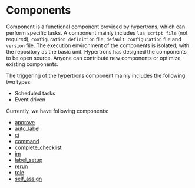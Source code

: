 # Components

Component is a functional component provided by hypertrons, which can perform specific tasks. A component mainly includes `lua script file` (not required), `configuration definition` file, `default configuration` file and `version` file. The execution environment of the components is isolated, with the repository as the basic unit. Hypertrons has designed the components to be open source. Anyone can contribute new components or optimize existing components.

The triggering of the hypertrons component mainly includes the following two types:

- Scheduled tasks
- Event driven

Currently, we have following components:

- [approve](/component/approve.md)
- [auto_label](/component/auto_label.md)
- [ci](/component/ci.md)
- [command](/component/command.md)
- [complete_checklist](/component/complete_checklist.md)
- [im](/component/im.md)
- [label_setup](/component/label_setup.md)
- [rerun](/component/rerun.md)
- [role](/component/role.md)
- [self_assign](/component/self_assign.md)
